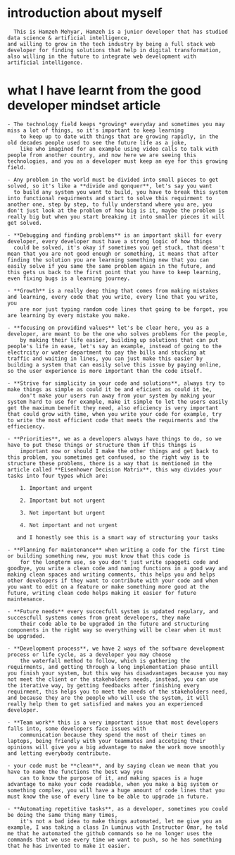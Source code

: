 # introduction about myself

      This is Hamzeh Mehyar, Hamzeh is a junior developer that has studied data science & artificial intelligence,
    and willing to grow in the tech industry by being a full stack web developer for finding solutions that help in digital transformation,
    also willing in the future to integrate web development with artificial intelligence.

# what I have learnt from the good developer mindset article

    - The technology field keeps *growing* everyday and sometimes you may miss a lot of things, so it's important to keep learning
        to keep up to date with things that are growing rapidly, in the old decades people used to see the future life as a joke,
        like who imagined for an example using video calls to talk with people from another country, and now here we are seeing this technologies, and you as a developer must keep an eye for this growing field.

    - Any problem in the world must be divided into small pieces to get solved, so it's like a **divide and qonquer**, let's say you want 
      to build any system you want to build, you have to break this system into functional requirments and start to solve this requirment to another one, step by step, to fully understand where you are, you don't just look at the problem of how big is it, maybe the problem is really big but when you start breaking it into smaller pieces it will get solved.

    - **Debugging and finding problems** is an important skill for every developer, every developer must have a strong logic of how things 
      could be solved, it's okay if sometimes you get stuck, that doesn't mean that you are not good enough or something, it means that after finding the solution you are learning something new that you can easily solve if you same the same problem again in the future, and this gets us back to the first point that you have to keep learning, even fixing bugs is a learning journey.

    - **Growth** is a really deep thing that comes from making mistakes and learning, every code that you write, every line that you write, you
        are nor just typing random code lines that going to be forgot, you are learning by every mistake you make.

    - **focusing on providind values** let's be clear here, you as a developer, are meant to be the one who solves problems for the people,
        by making their life easier, building up solutions that can put people's life in ease, let's say an example, instead of going to the electrcity or water department to pay the bills and stucking at traffic and waiting in lines, you can just make this easier by building a system that can easily solve this issue by paying online, so the user experience is more important than the code itself.

    - **Strive for simplicity in your code and solutions**, always try to make things as simple as could it be and eficient as could it be, 
        don't make your users run away from your system by making your system hard to use for example, make it simple to let the users easily get the maximum benefit they need, also eficiency is very important that could grow with time, when you write your code for example, try to write the most efficient code that meets the requirments and the effieciency.

    - **Priorities**, we as a developers always have things to do, so we have to put these things or structure them if this things is 
        important now or should I make the other things and get back to this problem, you sometimes get confused, so the right way is to structure these problems, there is a way that is mentioned in the article called **Eisenhower Decision Matrix**, this way divides your tasks into four types which are:

        1. Important and urgent

        2. Important but not urgent

        3. Not important but urgent

        4. Not important and not urgent

       and I honestly see this is a smart way of structuring your tasks

    - **Planning for maintenance** when writing a code for the first time or building something new, you must know that this code is 
        for the longterm use, so you don't just write spaggeti code and goodbye, you write a clean code and naming functions in a good way and making clean spaces and writing comments, this helps you and helps other developers if they want to contribute with your code and when you want to edit on a feature or make something more good at the future, writing clean code helps making it easier for future maintenance.

    - **Future needs** every succecfull system is updated regulary, and succescfull systems comes from great developers, they make 
        their code able to be upgraded in the future and structuring components in the right way so everything will be clear when it must be upgraded.

    - **Development process**, we have 2 ways of the software development process or life cycle, as a developer you may choose 
        the waterfall method to follow, which is gathering the requirments, and getting through a long implementation phase untill you finish your system, but this way has disadvantages because you may not meet the client or the stakeholders needs, instead, you can use the iterative way, by getting feedbacks after finishing every requirment, this helps you to meet the needs of the stakeholders need, and because they are the people who will use the system, it will really help them to get satisfied and makes you an experienced developer.

    - **Team work** this is a very important issue that most developers falls into, some developers face issues with 
        communication because they spend the most of their times on laptops, being friendly with your teammates and accetping their opinions will give you a big advantage to make the work move smoothly and letting everybody contribute.

    - your code must be **clean**, and by saying clean we mean that you have to name the functions the best way you 
        can to know the purpose of it, and making spaces is a huge advantage to make your code readable, when you make a big system or something complex, you will have a huge amount of code lines that you must know the use of every line to be able to upgrade in future.

    - **Automating repetitive tasks**, as a developer, sometimes you could be doing the same thing many times, 
        it's not a bad idea to make things automated, let me give you an example, I was taking a class In Luminus with Instructor Omar, he told me that he automated the github commands so he no longer uses the commands that we use every time we want to push, so he has something that he has invented to make it easier.                              



